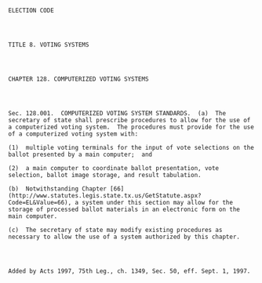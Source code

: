 ﻿
    
    
    	
    					
    
    
    ELECTION CODE
    
      
    
    
    TITLE 8. VOTING SYSTEMS
    
      
    
    
    CHAPTER 128. COMPUTERIZED VOTING SYSTEMS
    
      
    
    
    Sec. 128.001.  COMPUTERIZED VOTING SYSTEM STANDARDS.  (a)  The secretary of state shall prescribe procedures to allow for the use of a computerized voting system.  The procedures must provide for the use of a computerized voting system with:
    
    (1)  multiple voting terminals for the input of vote selections on the ballot presented by a main computer;  and
    
    (2)  a main computer to coordinate ballot presentation, vote selection, ballot image storage, and result tabulation.
    
    (b)  Notwithstanding Chapter [66](http://www.statutes.legis.state.tx.us/GetStatute.aspx?Code=EL&Value=66), a system under this section may allow for the storage of processed ballot materials in an electronic form on the main computer.
    
    (c)  The secretary of state may modify existing procedures as necessary to allow the use of a system authorized by this chapter.
    
    
    
    
    Added by Acts 1997, 75th Leg., ch. 1349, Sec. 50, eff. Sept. 1, 1997.
    
    
    
    
    				
